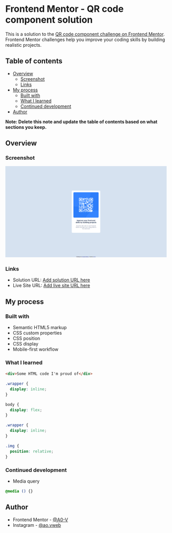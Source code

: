 # Frontend Mentor - QR code component solution

This is a solution to the [QR code component challenge on Frontend Mentor](https://www.frontendmentor.io/challenges/qr-code-component-iux_sIO_H). Frontend Mentor challenges help you improve your coding skills by building realistic projects. 

## Table of contents

- [Overview](#overview)
  - [Screenshot](#screenshot)
  - [Links](#links)
- [My process](#my-process)
  - [Built with](#built-with)
  - [What I learned](#what-i-learned)
  - [Continued development](#continued-development)
- [Author](#author)

**Note: Delete this note and update the table of contents based on what sections you keep.**

## Overview

### Screenshot

![](./qr-code.png)

### Links

- Solution URL: [Add solution URL here](https://github.com/A0-V/QR-code-challenge-using-display-and-position)
- Live Site URL: [Add live site URL here](https://a0-v.github.io/QR-code-challenge-using-display-and-position/)

## My process

### Built with

- Semantic HTML5 markup
- CSS custom properties
- CSS position
- CSS display
- Mobile-first workflow

### What I learned

```html
<div>Some HTML code I'm proud of</div>
```
```css
.wrapper {
  display: inline;
}
```
```css
body {
  display: flex;
}
```
```css
.wrapper {
  display: inline;
}
```
```css
.img {
  position: relative;
}
```


### Continued development

- Media query
```css
@media () {}
```


## Author

- Frontend Mentor - [@A0-V](https://www.frontendmentor.io/profile/A0-V)
- Instagram - [@ao.vweb](https://www.instagram.com/ao.vweb/)

